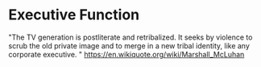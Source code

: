 # Executive Function

"The TV generation is postliterate and retribalized. It seeks by violence to scrub the old private image and to merge in a new tribal identity, like any corporate executive. "
https://en.wikiquote.org/wiki/Marshall_McLuhan
